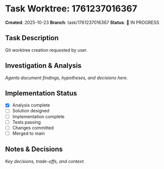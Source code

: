 # Task Worktree: 1761237016367

**Created**: 2025-10-23
**Branch**: task/1761237016367
**Status**: 🔄 IN PROGRESS

## Task Description

Git worktree creation requested by user.

## Investigation & Analysis

_Agents document findings, hypotheses, and decisions here._

## Implementation Status

- [x] Analysis complete
- [ ] Solution designed
- [ ] Implementation complete
- [ ] Tests passing
- [ ] Changes committed
- [ ] Merged to main

## Notes & Decisions

_Key decisions, trade-offs, and context._
